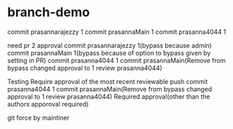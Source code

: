 
# branch-demo
commit prasannarajezzy 1 
commit prasannaMain 1
commit prasanna4044 1

need pr 2 approval
commit prasannarajezzy 1(bypass because admin)
commit prasannaMain 1(bypass because of option to bypass given by setting in PR)
commit prasanna4044 1
commit prasannaMain(Remove from bypass changed approval to 1 review prasanna4044)

Testing Require approval of the most recent reviewable push
commit prasanna4044 1
commit prasannaMain(Remove from bypass changed approval to 1 review prasanna4044)
Required approval(other than the authors apporoval required)


git force by maintiner





